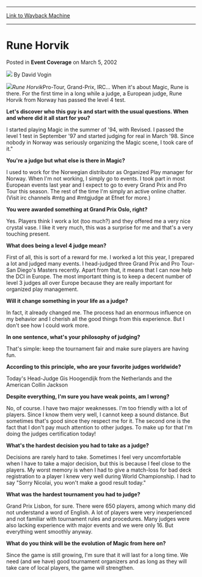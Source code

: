 
---
[Link to Wayback Machine](https://web.archive.org/web/20171029081043/https://magic.wizards.com/en/articles/archive/event-coverage/rune-horvik-2002-03-05)

[_metadata_:author]:- "David Vogin"
[_metadata_:description]:- "Rune HorvikPro-Tour, Grand-Prix, IRC... When it's about Magic, Rune is there. For the first time in a long while a judge, a European judge, Rune Horvik from Norway has passed the level 4 test."
[_metadata_:generator]:- "Drupal 7 (http://drupal.org)"
[_metadata_:node]:- "770981"
[_metadata_:publish_date]:- "2002-03-05"
[_metadata_:source]:- "div-main-content"
[_metadata_:title]:- "Rune Horvik"
[_metadata_:wayback_capture_timestamp]:- "2017-10-29 08:10:43"
[_metadata_:wayback_raw_url]:- "https://web.archive.org/web/20171029081043id_/https://magic.wizards.com/en/articles/archive/event-coverage/rune-horvik-2002-03-05"
[_metadata_:wayback_url]:- "https://magic.wizards.com/en/articles/archive/event-coverage/rune-horvik-2002-03-05"
---


Rune Horvik
===========



 Posted in **Event Coverage**
 on March 5, 2002 






![](https://media.magic.wizards.com/styles/auth_small/public/generic-avatar-150_592.png)
By David Vogin











![](https://media.magic.wizards.com/image_legacy_migration/sideboard/images/gpant02/a907.jpg)*Rune Horvik*Pro-Tour, Grand-Prix, IRC... When it's about Magic, Rune is there. For the first time in a long while a judge, a European judge, Rune Horvik from Norway has passed the level 4 test. 

**Let's discover who this guy is and start with the usual questions. When and where did it all start for you?**  

I started playing Magic in the summer of '94, with Revised. I passed the level 1 test in September '97 and started judging for real in March '98. Since nobody in Norway was seriously organizing the Magic scene, I took care of it."

**You're a judge but what else is there in Magic?**  

I used to work for the Norwegian distributor as Organized Play manager for Norway. When I'm not working, I simply go to events. I took part in most European events last year and I expect to go to every Grand Prix and Pro Tour this season. The rest of the time I'm simply an active online chatter. (Visit irc channels #mtg and #mtgjudge at Efnet for more.)

**You were awarded something at Grand Prix Oslo, right?**  

Yes. Players think I work a lot (too much?) and they offered me a very nice crystal vase. I like it very much, this was a surprise for me and that's a very touching present.

**What does being a level 4 judge mean?**  

First of all, this is sort of a reward for me. I worked a lot this year, I prepared a lot and judged many events. I head-judged three Grand Prix and Pro Tour-San Diego's Masters recently. Apart from that, it means that I can now help the DCI in Europe. The most important thing is to keep a decent number of level 3 judges all over Europe because they are really important for organized play management.

**Will it change something in your life as a judge?**  

In fact, it already changed me. The process had an enormous influence on my behavior and I cherish all the good things from this experience. But I don't see how I could work more.

**In one sentence, what's your philosophy of judging?**  

That's simple: keep the tournament fair and make sure players are having fun.

**According to this principle, who are your favorite judges worldwide?**  

Today's Head-Judge Gis Hoogendijk from the Netherlands and the American Collin Jackson

**Despite everything, I'm sure you have weak points, am I wrong?**  

No, of course. I have two major weaknesses. I'm too friendly with a lot of players. Since I know them very well, I cannot keep a sound distance. But sometimes that's good since they respect me for it. The second one is the fact that I don't pay much attention to other judges. To make up for that I'm doing the judges certification today!

**What's the hardest decision you had to take as a judge?**  

Decisions are rarely hard to take. Sometimes I feel very uncomfortable when I have to take a major decision, but this is because I feel close to the players. My worst memory is when I had to give a match-loss for bad deck registration to a player I knew very well during World Championship. I had to say "Sorry Nicolai, you won't make a good result today."

**What was the hardest tournament you had to judge?**  

Grand Prix Lisbon, for sure. There were 650 players, among which many did not understand a word of English. A lot of players were very inexperienced and not familiar with tournament rules and procedures. Many judges were also lacking experience with major events and we were only 16. But everything went smoothly anyway.

**What do you think will be the evolution of Magic from here on?**  

Since the game is still growing, I'm sure that it will last for a long time. We need (and we have) good tournament organizers and as long as they will take care of local players, the game will strengthen.







